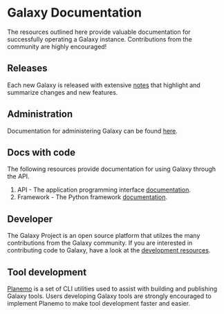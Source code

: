 ---
---
# Galaxy Documentation

The resources outlined here provide valuable documentation for successfully operating a Galaxy instance. Contributions from the community are highly encouraged!

## Releases

Each new Galaxy is released with extensive [notes](https://docs.galaxyproject.org/en/master/releases/index.html) that highlight and summarize changes and new features.

## Administration

Documentation for administering Galaxy can be found [here](/src/admin/index.md).

## Docs with code

The following resources provide documentation for using Galaxy through the API.
1. API - The application programming interface [documentation](https://docs.galaxyproject.org/en/master/api_doc.html).
1. Framework - The Python framework [documentation](https://docs.galaxyproject.org/en/master/lib/modules.html).

## Developer

The Galaxy Project is an open source platform that utilzes the many contributions from the Galaxy community. If you are interested in contributing code to Galaxy, have a look at the [development resources](/src/develop/index.md). 

## Tool development

[Planemo](http://planemo.readthedocs.io/) is a set of CLI utilities used to assist with building and publishing Galaxy tools. Users developing Galaxy tools are strongly encouraged to implement Planemo to make tool development faster and easier.
